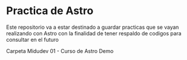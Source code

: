 ﻿# Practica de Astro

 Este repositorio va a estar destinado a guardar practicas que se vayan realizando con Astro con la finalidad de tener respaldo de codigos para consultar en el futuro

 Carpeta Midudev
 01 - Curso de Astro Demo
